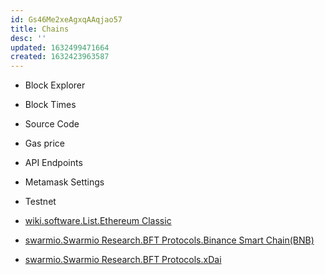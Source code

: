 ```yaml
---
id: Gs46Me2xeAgxqAAqjao57
title: Chains
desc: ''
updated: 1632499471664
created: 1632423963587
---
```


* Block Explorer
* Block Times
* Source Code
* Gas price
* API Endpoints
* Metamask Settings
* Testnet

* [wiki.software.List.Ethereum Classic](../Ethereum%20Classic.md)
* [swarmio.Swarmio Research.BFT Protocols.Binance Smart Chain(BNB)](Binance%20Smart%20Chain(BNB))
* [swarmio.Swarmio Research.BFT Protocols.xDai](../../../../MyDendronExistence/swarmio/Swarmio%20Research/BFT%20Protocols/xDai.md)
